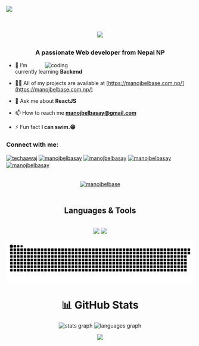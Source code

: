 
 [![](https://visitcount.itsvg.in/api?id=manojbelbase&icon=0&color=0)](https://visitcount.itsvg.in)

<h1 align="center">
    <img src="https://readme-typing-svg.herokuapp.com/?font=Righteous&size=35&center=true&vCenter=true&width=500&height=70&duration=4000&lines=Namaste+🙏;+I'm+Manoj+Belbase!;" />
</h1>

<h3 align="center">A passionate Web developer from Nepal NP</h3>

  <img align="right" alt="coding" width="400px" style="margin-left: 20" src="https://miro.medium.com/v2/resize:fit:1358/1*yw0TnheAGN-LPneDaTlaxw.gif" />

<p align="left">
    
- 🌱 I’m currently learning **Backend**
  
- 👨‍💻 All of my projects are available at [https://manojbelbase.com.np/](https://manojbelbase.com.np/)
  
- 💬 Ask me about **ReactJS**
  
- 📫 How to reach me **manojbelbasay@gmail.com**
  
- ⚡ Fun fact **I can swim.😁**
 </p>

<div align="center" style="margin-bottom: 20"> 

<h3 align="left">Connect with me:</h3>
<p align="left">
<a href="https://twitter.com/techaawaj" target="blank"><img align="center" src="https://raw.githubusercontent.com/rahuldkjain/github-profile-readme-generator/master/src/images/icons/Social/twitter.svg" alt="techaawaj" height="30" width="40" /></a>
<a href="https://linkedin.com/in/manojbelbasay" target="blank"><img align="center" src="https://raw.githubusercontent.com/rahuldkjain/github-profile-readme-generator/master/src/images/icons/Social/linked-in-alt.svg" alt="manojbelbasay" height="30" width="40" /></a>
<a href="https://fb.com/manojbelbasay" target="blank"><img align="center" src="https://raw.githubusercontent.com/rahuldkjain/github-profile-readme-generator/master/src/images/icons/Social/facebook.svg" alt="manojbelbasay" height="30" width="40" /></a>
<a href="https://instagram.com/manojbelbasay" target="blank"><img align="center" src="https://raw.githubusercontent.com/rahuldkjain/github-profile-readme-generator/master/src/images/icons/Social/instagram.svg" alt="manojbelbasay" height="30" width="40" /></a>
<a href="https://www.youtube.com/c/manojbelbasay" target="blank"><img align="center" src="https://raw.githubusercontent.com/rahuldkjain/github-profile-readme-generator/master/src/images/icons/Social/youtube.svg" alt="manojbelbasay" height="30" width="40" /></a>
</p>
</div>

<p align="center">
  <a href="https://github.com/ryo-ma/github-profile-trophy">
    <img src="https://github-profile-trophy.vercel.app/?username=manojbelbase" alt="manojbelbase" style="margin-top: 20px; margin-bottom: 20px;" />
  </a>
</p>

<div align="center">
<h2 align="center">Languages & Tools</h2>
<br/>
<div align="center">
    <img src="https://skillicons.dev/icons?i=react,html,css,vscode,github,figma,tailwind,git" />
    <img src="https://skillicons.dev/icons?i=nodejs,javascript,firebase,mongodb,c,java,nextjs,mysql" /><br>
</div>
<br clear="both">

<div align=center style="">
<img src="https://raw.githubusercontent.com/manojbelbase/manojbelbase/output/snake.svg" alt="Snake animation" />
</div>

# 📊 GitHub Stats
<div align="center">
  <img src="https://github-readme-stats.vercel.app/api?username=manojbelbase&hide_title=false&hide_rank=false&show_icons=true&include_all_commits=true&count_private=true&disable_animations=false&theme=dracula&locale=en&hide_border=false&order=1" height="150" alt="stats graph"  />
  <img src="https://github-readme-stats.vercel.app/api/top-langs?username=manojbelbase&locale=en&hide_title=false&layout=compact&card_width=320&langs_count=5&theme=dracula&hide_border=false&order=2" height="150" alt="languages graph"  />
</div>

![](https://github-readme-streak-stats.herokuapp.com/?user=manojbelbase&theme=dark&hide_border=false)<br/>
